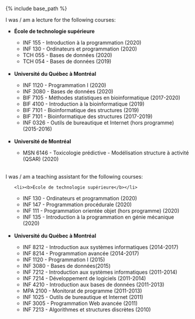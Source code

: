 
{% include base_path %}
<!--
{% for post in site.teaching reversed %}
  {% include archive-single.html %}
{% endfor %}
-->
I was / am a lecture for the following courses:
<br>
<ul style="list-style-type:square">
  <li><b>École de technologie supérieure</b></li>
  <ul style="list-style-type:circle">
    <li>INF 155  - Introduction à la programmation (2020)</li>
    <li>INF 130  - Ordinateurs et programmation (2020)</li>
    <li>TCH 055  - Bases de données (2020)</li>
    <li>TCH 054  - Bases de données (2019)</li>
  </ul>
  
  <br>
  <li><b>Université du Québec à Montréal</b></li>
  <ul style="list-style-type:circle">
    <li>INF 1120 - Programmation I (2020)</li>
    <li>INF 3080 - Bases de données (2020)</li>
    <li>BIF 7105 - Méthodes statistiques en bioinformatique (2017-2020)</li>
    <li>BIF 4100 - Introduction à la bioinformatique (2019)</li>
    <li>BIF 7101 - Bioinformatique des structures (2019)</li>
    <li>BIF 7101 - Bioinformatique des structures (2017-2019)</li>
    <li>INF 0326 - Outils de bureautique et Internet (hors programme) (2015-2016)</li>
  </ul>
  
  <br>
  <li><b>Université de Montréal</b></li>
  <ul style="list-style-type:circle">
    <li>MSN 6146 - Toxicologie prédictive - Modélisation structure à activité (QSAR) (2020)</li>
  </ul>
</ul>

</br>
I was / am a teaching assistant for the following courses:
<br>
<ul style="list-style-type:square">
  
    <li><b>École de technologie supérieure</b></li>
  <ul style="list-style-type:circle">
    <li>INF 130 - Ordinateurs et programmation (2020)</li>
    <li>INF 147 - Programmation procédurale (2020)</li>
    <li>INF 111 - Programmation orientée objet (hors programme) (2020)</li>
    <li>INF 135 - Introduction à la programmation en génie mécanique (2020)</li>
  </ul>
  
  <br>
  <li><b>Université du Québec à Montréal</b></li>
  <ul style="list-style-type:circle">
    <li>INF 8212 - Introduction aux systèmes informatiques (2014-2017)</li>  
    <li>INF 8214 - Programmation avancée (2014-2017)</li>  
    <li>INF 1120 - Programmation I (2015)</li>
    <li>INF 3080 - Bases de données(2015)</li>
    <li>INF 7212 - Introduction aux systèmes informatiques (2011-2014)</li>  
    <li>INF 7214 - Développement de logiciels (2011-2014)</li>
    <li>INF 4210 - Introduction aux bases de données (2011-2013)</li>  
    <li>MPA 2100 - Monitorat de programme (2011-2013)</li>
    <li>INF 1025 - Outils de bureautique et Internet (2011)</li>
    <li>INF 3005 - Programmation Web avancée (2011)</li>
    <li>INF 7213 - Algorithmes et structures discrètes (2010)</li>
  </ul>
  
  
</ul>

